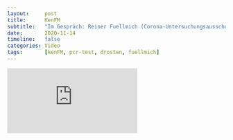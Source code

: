 ```yaml
---
layout:     post
title:      KenFM
subtitle:   "Im Gespräch: Reiner Fuellmich (Corona-Untersuchungsausschuss)"
date:       2020-11-14
timeline:   false
categories: Video
tags:       [kenFM, pcr-test, drosten, fuellmich]
---
```

<div class="video-container">
  <iframe sandbox="allow-same-origin allow-scripts allow-popups" src="https://tube.kenfm.de/videos/embed/aa0a9d06-7293-4ba2-b8ba-e2ef0316a1e6" frameborder="0" allowfullscreen></iframe>
</div>
